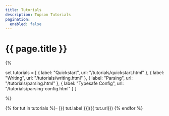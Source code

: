 ```yaml
---
title: Tutorials
description: Tupson Tutorials
pagination:
  enabled: false
---
```


# {{ page.title }}

{%

set tutorials = [
    { label: "Quickstart", url: "/tutorials/quickstart.html" },
    { label: "Writing", url: "/tutorials/writing.html" },
    { label: "Parsing", url: "/tutorials/parsing.html" },
    { label: "Typesafe Config", url: "/tutorials/parsing-config.html" }
]

%}

{% for tut in tutorials %}- [{{ tut.label }}]({{ tut.url}})
{% endfor %}

